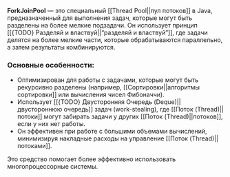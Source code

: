 **ForkJoinPool** — это специальный [[Thread Pool||пул потоков]] в Java, предназначенный для выполнения задач, которые могут быть разделены на более мелкие подзадачи. Он использует принцип [[{TODO} Разделяй и властвуй||“разделяй и властвуй”]], где задачи делятся на более мелкие части, которые обрабатываются параллельно, а затем результаты комбинируются.


### Основные особенности:

- Оптимизирован для работы с задачами, которые могут быть рекурсивно разделены (например, [[Сортировки||алгоритмы сортировки]] или вычисления чисел Фибоначчи).
- Использует [[{TODO} Двусторонняя Очередь (Deque)||двустороннюю очередь]] задач (work-stealing), где [[Поток (Thread)||потоки]] могут забирать задачи у других [[Поток (Thread)||потоков]], если у них нет работы.
- Он эффективен при работе с большими объемами вычислений, минимизируя накладные расходы на управление [[Поток (Thread)||потоками]].

Это средство помогает более эффективно использовать многопроцессорные системы.